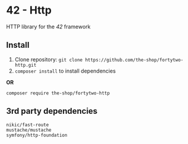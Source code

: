 42 - Http
====

HTTP library for the _42_ framework

Install
---

1. Clone repository: `git clone https://github.com/the-shop/fortytwo-http.git`
2. `composer install` to install dependencies

**OR**

`composer require the-shop/fortytwo-http`

3rd party dependencies
---
`nikic/fast-route`  
`mustache/mustache`  
`symfony/http-foundation`

